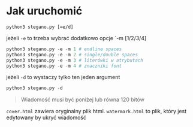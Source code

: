 # Jak uruchomić

`python3 stegano.py [=e/d]`

jeżeli `-e`
to trzeba wybrać dodatkowo opcje `-m [1/2/3/4]

```py
python3 stegano.py -e -m 1 # endline spaces
python3 stegano.py -e -m 2 # single/double spaces
python3 stegano.py -e -m 3 # literówki w atrybutach
python3 stegano.py -e -m 4 # znaczniki font
```

jeżeli `-d`
to wystaczy tylko ten jeden argument

```py
python3 stegano.py -d
```

> Wiadomość musi być poniżej lub równa 120 bitów

`cover.html` zawiera oryginalny plik html.
`watermark.html` to plik, który jest edytowany by ukryć wiadomość
